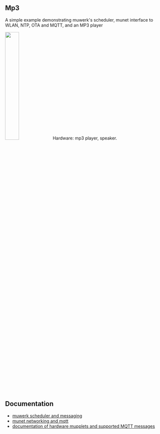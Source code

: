 ## Mp3

A simple example demonstrating muwerk's scheduler, munet interface to WLAN, NTP, OTA and MQTT, and an MP3 player

<img src="https://github.com/muwerk/mupplets/blob/master/Resources/mp3.png" width="30%" height="30%">
Hardware: mp3 player, speaker.

## Documentation

* [muwerk scheduler and messaging](https://github.com/muwerk/muwerk)
* [munet networking and mqtt](https://github.com/muwerk/munet)
* [documentation of hardware mupplets and supported MQTT messages](https://github.com/muwerk/mupplets)
